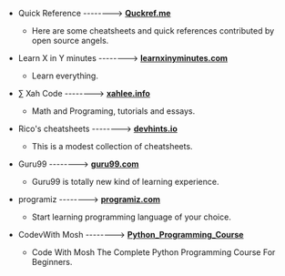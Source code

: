 


- Quick Reference  -------->  **[Quckref.me](https://quickref.me/)**  
  - Here are some cheatsheets and quick references contributed by open source angels.



- Learn X in Y minutes  -------->  **[learnxinyminutes.com](https://learnxinyminutes.com/)** 
  - Learn everything.


- ∑ Xah Code  -------->  **[xahlee.info](http://xahlee.info/)**
  - Math and Programing, tutorials and essays. 



- Rico's cheatsheets  -------->  **[devhints.io](https://devhints.io/)**
  - This is a modest collection of cheatsheets.



- Guru99  -------->  **[guru99.com](https://www.guru99.com/)**
  - Guru99 is totally new kind of learning experience.



- programiz  --------> **[programiz.com](https://www.programiz.com/)**
  - Start learning programming language of your choice.


- CodevWith Mosh  --------> **[Python_Programming_Course](https://archive.org/details/code-with-mosh-the-complete-python-programming-course-for-beginners/1-+Getting+Started/6-+Python+Extension-pr7k0ujrju.mp4)**
  - Code With Mosh The Complete Python Programming Course For Beginners.
